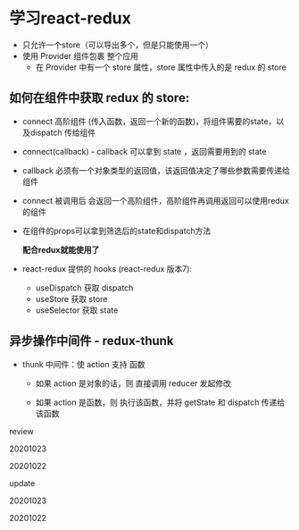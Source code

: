 # 学习react-redux

- 只允许一个store（可以导出多个，但是只能使用一个）
- 使用 Provider 组件包裹 整个应用
  - 在 Provider 中有一个 store 属性，store 属性中传入的是 redux 的 store

## 如何在组件中获取 redux 的 store:

-  connect 高阶组件 (传入函数，返回一个新的函数)，将组件需要的state，以及dispatch 传给组件

  - connect(callback) - callback 可以拿到 state  ，返回需要用到的 state 

  - callback 必须有一个对象类型的返回值，该返回值决定了哪些参数需要传递给组件

  - connect 被调用后 会返回一个高阶组件，高阶组件再调用返回可以使用redux的组件

  - 在组件的props可以拿到筛选后的state和dispatch方法

    **配合redux就能使用了**

- react-redux 提供的 hooks (react-redux 版本7):
  - useDispatch 获取 dispatch
  - useStore 获取 store
  - useSelector 获取 state  

## 异步操作中间件 - redux-thunk

- thunk 中间件：使 action 支持 函数

  - 如果 action 是对象的话，则 直接调用 reducer 发起修改

  - 如果 action 是函数，则 执行该函数，并将 getState 和 dispatch 传递给该函数



review

20201023

20201022

update

20201023

20201022




